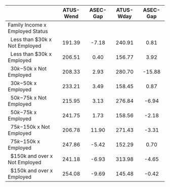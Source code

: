 
|                      |    ATUS-Wend |     ASEC-Gap |    ATUS-Wday |     ASEC-Gap |
| -------------------- | :----------: | :----------: | :----------: | :----------: |
| Family Income x Employed Status |              |              |              |              |
| &nbsp;&nbsp;Less than $30k x Not Employed |       191.39 |        -7.18 |       240.91 |         0.81 |
| &nbsp;&nbsp;Less than $30k x Employed |       206.51 |         0.40 |       156.77 |         3.92 |
| &nbsp;&nbsp;$30k-$50k x Not Employed |       208.33 |         2.93 |       280.70 |       -15.88 |
| &nbsp;&nbsp;$30k-$50k x Employed |       233.21 |         3.49 |       158.45 |         0.87 |
| &nbsp;&nbsp;$50k-$75k x Not Employed |       215.95 |         3.13 |       276.84 |        -6.94 |
| &nbsp;&nbsp;$50k-$75k x Employed |       241.75 |         1.73 |       158.56 |        -2.18 |
| &nbsp;&nbsp;$75k-$150k x Not Employed |       206.78 |        11.90 |       271.43 |        -3.31 |
| &nbsp;&nbsp;$75k-$150k x Employed |       247.86 |        -5.42 |       152.29 |         0.70 |
| &nbsp;&nbsp;$150k and over x Not Employed |       241.18 |        -6.93 |       313.98 |        -4.65 |
| &nbsp;&nbsp;$150k and over x Employed |       254.08 |        -9.69 |       145.48 |        -0.42 |


